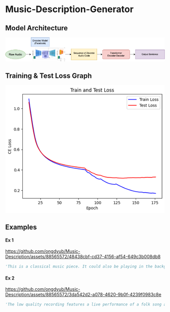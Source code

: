 # Music-Description-Generator

## Model Architecture

<img src="./data/arch.png"/>

## Training & Test Loss Graph

<img src="./img/loss_graph.png"/>

## Examples

#### Ex 1

https://github.com/ongdyub/Music-Description/assets/88565572/48438cbf-cd37-4156-af54-649c3b008db8

```python
'This is a classical music piece. It could also be playing in the background at a coffee shop.'
```

#### Ex 2

https://github.com/ongdyub/Music-Description/assets/88565572/3da542d2-a078-4620-9b0f-4239f0983c8e

```python
'The low quality recording features a live performance of a folk song and it consists of groovy bass, shimmering hi hats, soft kick and harmonizing vocals, harmonizing vocals. It sounds energetic.'
```
